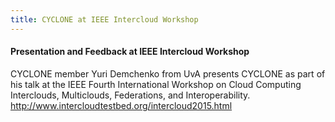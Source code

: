 ```yaml
---
title: CYCLONE at IEEE Intercloud Workshop
---
```

#### Presentation and Feedback at IEEE Intercloud Workshop
CYCLONE member Yuri Demchenko from UvA presents CYCLONE as part of his talk at the IEEE Fourth International Workshop on Cloud Computing Interclouds, Multiclouds, Federations, and Interoperability.
http://www.intercloudtestbed.org/intercloud2015.html
